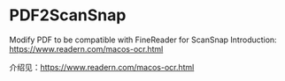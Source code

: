 # PDF2ScanSnap
 Modify PDF to be compatible with FineReader for ScanSnap
 Introduction: https://www.readern.com/macos-ocr.html

 介绍见：https://www.readern.com/macos-ocr.html